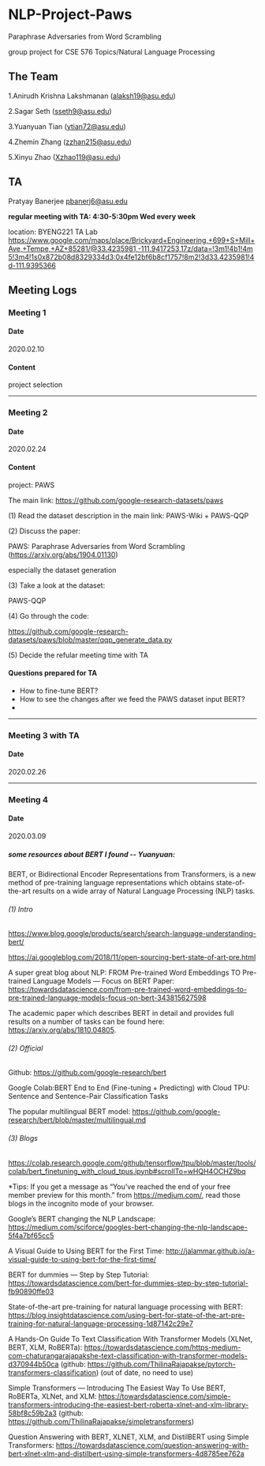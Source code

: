 # NLP-Project-Paws

Paraphrase Adversaries from Word Scrambling

group project for CSE 576 Topics/Natural Language Processing


## The Team

1.Anirudh Krishna Lakshmanan (alaksh19@asu.edu)

2.Sagar Seth (sseth9@asu.edu)

3.Yuanyuan Tian (ytian72@asu.edu)

4.Zhemin Zhang (zzhan215@asu.edu)

5.Xinyu Zhao (Xzhao119@asu.edu)



## TA

Pratyay Banerjee <pbanerj6@asu.edu>

<b>regular meeting with TA: 4:30-5:30pm Wed every week </b>

location: BYENG221 TA Lab   https://www.google.com/maps/place/Brickyard+Engineering,+699+S+Mill+Ave,+Tempe,+AZ+85281/@33.4235981,-111.9417253,17z/data=!3m1!4b1!4m5!3m4!1s0x872b08d8329334d3:0x4fe12bf6b8cf1757!8m2!3d33.4235981!4d-111.9395366



## Meeting Logs


### Meeting 1

#### Date
2020.02.10

#### Content
project selection

------
### Meeting 2
#### Date 
2020.02.24

#### Content
project: PAWS

The main link: https://github.com/google-research-datasets/paws

(1) Read the dataset description in the main link: PAWS-Wiki + PAWS-QQP

(2) Discuss the paper:  

PAWS: Paraphrase Adversaries from Word Scrambling (https://arxiv.org/abs/1904.01130)

especially the dataset generation

(3) Take a look at the dataset:  

PAWS-QQP

(4) Go through the code:  

https://github.com/google-research-datasets/paws/blob/master/qqp_generate_data.py

(5) Decide the refular meeting time with TA

#### Questions prepared for TA

* How to fine-tune BERT? 
* How to see the changes after we feed the PAWS dataset input BERT?
* 

------
### Meeting 3 with TA
#### Date 
2020.02.26


------
### Meeting 4 
#### Date 
2020.03.09

##### some resources about BERT I found -- Yuanyuan:

BERT, or Bidirectional Encoder Representations from Transformers, is a new method of pre-training language representations which obtains state-of-the-art results on a wide array of Natural Language Processing (NLP) tasks.

###### (1) Intro

https://www.blog.google/products/search/search-language-understanding-bert/

https://ai.googleblog.com/2018/11/open-sourcing-bert-state-of-art-pre.html

A super great blog about NLP: FROM Pre-trained Word Embeddings TO Pre-trained Language Models — Focus on BERT
Paper: https://towardsdatascience.com/from-pre-trained-word-embeddings-to-pre-trained-language-models-focus-on-bert-343815627598

The academic paper which describes BERT in detail and provides full results on a number of tasks can be found here: https://arxiv.org/abs/1810.04805.


###### (2) Official

Github: https://github.com/google-research/bert

Google Colab:BERT End to End (Fine-tuning + Predicting) with Cloud TPU: Sentence and Sentence-Pair Classification Tasks

The popular multilingual BERT model: https://github.com/google-research/bert/blob/master/multilingual.md

###### (3) Blogs 

https://colab.research.google.com/github/tensorflow/tpu/blob/master/tools/colab/bert_finetuning_with_cloud_tpus.ipynb#scrollTo=wHQH4OCHZ9bq

*Tips: If you get a message as “You’ve reached the end of your free member preview for this month.” from https://medium.com/, read those blogs in the incognito mode of your browser.

Google’s BERT changing the NLP Landscape: https://medium.com/sciforce/googles-bert-changing-the-nlp-landscape-5f4a7bf65cc5

A Visual Guide to Using BERT for the First Time: http://jalammar.github.io/a-visual-guide-to-using-bert-for-the-first-time/

BERT for dummies — Step by Step Tutorial: https://towardsdatascience.com/bert-for-dummies-step-by-step-tutorial-fb90890ffe03

State-of-the-art pre-training for natural language processing with BERT: https://blog.insightdatascience.com/using-bert-for-state-of-the-art-pre-training-for-natural-language-processing-1d87142c29e7

A Hands-On Guide To Text Classification With Transformer Models (XLNet, BERT, XLM, RoBERTa): https://towardsdatascience.com/https-medium-com-chaturangarajapakshe-text-classification-with-transformer-models-d370944b50ca (github: https://github.com/ThilinaRajapakse/pytorch-transformers-classification) (out of date, no need to use)

Simple Transformers — Introducing The Easiest Way To Use BERT, RoBERTa, XLNet, and XLM: https://towardsdatascience.com/simple-transformers-introducing-the-easiest-bert-roberta-xlnet-and-xlm-library-58bf8c59b2a3 (github: https://github.com/ThilinaRajapakse/simpletransformers)

Question Answering with BERT, XLNET, XLM, and DistilBERT using Simple Transformers: https://towardsdatascience.com/question-answering-with-bert-xlnet-xlm-and-distilbert-using-simple-transformers-4d8785ee762a


